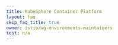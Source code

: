 ```yaml
---
title: KubeSphere Container Platform
layout: faq
skip_faq_title: true
owner: istio/wg-environments-maintainers
test: n/a
---
```

